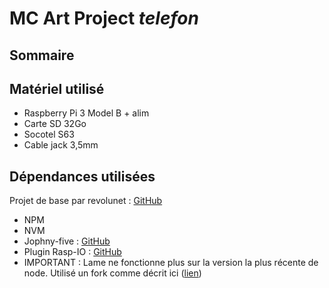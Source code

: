 # MC Art Project *telefon*

## Sommaire

## Matériel utilisé

- Raspberry Pi 3 Model B + alim
- Carte SD 32Go
- Socotel S63
- Cable jack 3,5mm

## Dépendances utilisées

Projet de base par revolunet : [GitHub](https://github.com/revolunet/s63)

- NPM
- NVM
- Jophny-five : [GitHub](https://github.com/rwaldron/johnny-five)
- Plugin Rasp-IO : [GitHub](https://github.com/nebrius/raspi-io)
- IMPORTANT : Lame ne fonctionne plus sur la version la plus récente de node. Utilisé un fork comme décrit ici ([lien](https://github.com/TooTallNate/node-lame/issues/92))